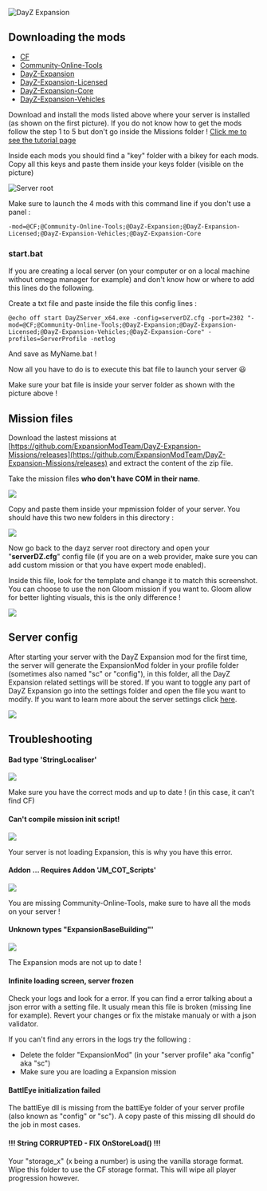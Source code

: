 ![DayZ Expansion](https://i.imgur.com/cTbqjAr.png)

## Downloading the mods
- [CF](https://steamcommunity.com/workshop/filedetails/?id=1559212036)
- [Community-Online-Tools](https://steamcommunity.com/workshop/filedetails/?id=1564026768)
- [DayZ-Expansion](https://steamcommunity.com/sharedfiles/filedetails/?id=2116151222)
- [DayZ-Expansion-Licensed](https://steamcommunity.com/workshop/filedetails/?id=2116157322)
- [DayZ-Expansion-Core](https://steamcommunity.com/sharedfiles/filedetails/?id=2291785308)
- [DayZ-Expansion-Vehicles](https://steamcommunity.com/sharedfiles/filedetails/?id=2291785437)

Download and install the mods listed above where your server is installed (as shown on the first picture). If you do not know how to get the mods follow the step 1 to 5 but don't go inside the Missions folder ! [Click me to see the tutorial page](https://github.com/salutesh/DayZ-Expansion-Scripts/wiki/Setting-up-offline-mode#getting-the-mission)

Inside each mods you should find a "key" folder with a bikey for each mods. Copy all this keys and paste them inside your keys folder (visible on the picture)

![Server root](https://i.imgur.com/OEaEuf8.png)

Make sure to launch the 4 mods with this command line if you don't use a panel : 

`-mod=@CF;@Community-Online-Tools;@DayZ-Expansion;@DayZ-Expansion-Licensed;@DayZ-Expansion-Vehicles;@DayZ-Expansion-Core`

### start.bat

If you are creating a local server (on your computer or on a local machine without omega manager for example) and don't know how or where to add this lines do the following.

Create a txt file and paste inside the file this config lines :

`@echo off
start DayZServer_x64.exe -config=serverDZ.cfg -port=2302 "-mod=@CF;@Community-Online-Tools;@DayZ-Expansion;@DayZ-Expansion-Licensed;@DayZ-Expansion-Vehicles;@DayZ-Expansion-Core" -profiles=ServerProfile -netlog`

And save as MyName.bat !

Now all you have to do is to execute this bat file to launch your server 😃 

Make sure your bat file is inside your server folder as shown with the picture above !

## Mission files

Download the lastest missions at [https://github.com/ExpansionModTeam/DayZ-Expansion-Missions/releases](https://github.com/ExpansionModTeam/DayZ-Expansion-Missions/releases) and extract the content of the zip file.

Take the mission files **who don't have COM in their name**.

![](https://i.imgur.com/yVtrGnb.png)

Copy and paste them inside your mpmission folder of your server. You should have this two new folders in this directory : 

![](https://i.imgur.com/4mLI7NV.png)

Now go back to the dayz server root directory and open your "**serverDZ.cfg**" config file (if you are on a web provider, make sure you can add custom mission or that you have expert mode enabled).

Inside this file, look for the template and change it to match this screenshot. You can choose to use the non Gloom mission if you want to. Gloom allow for better lighting visuals, this is the only difference !

![](https://i.imgur.com/eS46Rtu.png)

## Server config

After starting your server with the DayZ Expansion mod for the first time, the server will generate the ExpansionMod folder in your profile folder (sometimes also named "sc" or "config"), in this folder, all the DayZ Expansion related settings will be stored. If you want to toggle any part of DayZ Expansion go into the settings folder and open the file you want to modify. If you want to learn more about the server settings click [here](https://github.com/salutesh/DayZ-Expansion-Scripts/wiki/Server-settings).

![](https://i.imgur.com/4uEMoWi.png)

## Troubleshooting
#### Bad type 'StringLocaliser'

![](https://i.imgur.com/uFUrx8h.png)

Make sure you have the correct mods and up to date ! (in this case, it can't find CF)

#### Can't compile mission init script!

![](https://cdn.discordapp.com/attachments/717275490200715304/717995316921499658/unknown.png)

Your server is not loading Expansion, this is why you have this error.

#### Addon ... Requires Addon 'JM_COT_Scripts'

![](https://i.imgur.com/CH9X0zx.png)

You are missing Community-Online-Tools, make sure to have all the mods on your server !

#### Unknown types "ExpansionBaseBuilding"'

![](https://cdn.discordapp.com/attachments/717275490200715304/796749766687981608/unknown.png)

The Expansion mods are not up to date !

#### Infinite loading screen, server frozen

Check your logs and look for a error.
If you can find a error talking about a json error with a setting file. It usualy mean this file is broken (missing line for example). Revert your changes or fix the mistake manualy or with a json validator.

If you can't find any errors in the logs try the following : 
- Delete the folder "ExpansionMod" (in your "server profile" aka "config" aka "sc")
- Make sure you are loading a Expansion mission

#### BattlEye initialization failed

The battlEye dll is missing from the battlEye folder of your server profile (also known as "config" or "sc"). A copy paste of this missing dll should do the job in most cases.

#### !!! String CORRUPTED - FIX OnStoreLoad() !!!

Your "storage_x" (x being a number) is using the vanilla storage format. Wipe this folder to use the CF storage format. This will wipe all player progression however.